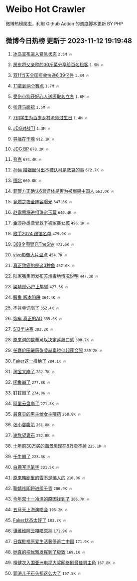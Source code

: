 # Weibo Hot Crawler 



微博热榜爬虫，利用 Github Action 的调度脚本更新 BY PHP 


## 微博今日热榜 更新于 2023-11-12 19:19:48 
1. [冰岛宣布进入紧急状态](https://s.weibo.com/weibo?q=%23%E5%86%B0%E5%B2%9B%E5%AE%A3%E5%B8%83%E8%BF%9B%E5%85%A5%E7%B4%A7%E6%80%A5%E7%8A%B6%E6%80%81%23&t=31&band_rank=1&Refer=top) `2.5M 🔥` 

1. [房东将父亲种的30斤菜分享给百名租客](https://s.weibo.com/weibo?q=%23%E6%88%BF%E4%B8%9C%E5%B0%86%E7%88%B6%E4%BA%B2%E7%A7%8D%E7%9A%8430%E6%96%A4%E8%8F%9C%E5%88%86%E4%BA%AB%E7%BB%99%E7%99%BE%E5%90%8D%E7%A7%9F%E5%AE%A2%23&t=31&band_rank=2&Refer=top) `1.9M 🔥` 

1. [双11当天全国揽收快递6.39亿件](https://s.weibo.com/weibo?q=%23%E5%8F%8C11%E5%BD%93%E5%A4%A9%E5%85%A8%E5%9B%BD%E6%8F%BD%E6%94%B6%E5%BF%AB%E9%80%926.39%E4%BA%BF%E4%BB%B6%23&t=31&band_rank=3&Refer=top) `1.8M 🔥` 

1. [T1拿到两个赛点](https://s.weibo.com/weibo?q=%23T1%E6%8B%BF%E5%88%B0%E4%B8%A4%E4%B8%AA%E8%B5%9B%E7%82%B9%23&t=31&band_rank=4&Refer=top) `1.7M 🔥` 

1. [受伤小狗获好心人送医取名立冬](https://s.weibo.com/weibo?q=%23%E5%8F%97%E4%BC%A4%E5%B0%8F%E7%8B%97%E8%8E%B7%E5%A5%BD%E5%BF%83%E4%BA%BA%E9%80%81%E5%8C%BB%E5%8F%96%E5%90%8D%E7%AB%8B%E5%86%AC%23&t=31&band_rank=5&Refer=top) `1.6M 🔥` 

1. [张译马面裙](https://s.weibo.com/weibo?q=%23%E5%BC%A0%E8%AF%91%E9%A9%AC%E9%9D%A2%E8%A3%99%23&t=31&band_rank=6&Refer=top) `1.5M 🔥` 

1. [7旬学生为百岁乡村老师过生日](https://s.weibo.com/weibo?q=%237%E6%97%AC%E5%AD%A6%E7%94%9F%E4%B8%BA%E7%99%BE%E5%B2%81%E4%B9%A1%E6%9D%91%E8%80%81%E5%B8%88%E8%BF%87%E7%94%9F%E6%97%A5%23&t=31&band_rank=7&Refer=top) `1.4M 🔥` 

1. [JDG对战T1](https://s.weibo.com/weibo?q=%23JDG%E5%AF%B9%E6%88%98T1%23&t=31&band_rank=8&Refer=top) `1.3M 🔥` 

1. [导播在干嘛](https://s.weibo.com/weibo?q=%23%E5%AF%BC%E6%92%AD%E5%9C%A8%E5%B9%B2%E5%98%9B%23&t=31&band_rank=9&Refer=top) `912.1K 🔥` 

1. [JDG BP](https://s.weibo.com/weibo?q=JDG%20BP&t=31&band_rank=10&Refer=top) `678.2K 🔥` 

1. [夸克](https://s.weibo.com/weibo?q=%E5%A4%B8%E5%85%8B&t=31&band_rank=11&Refer=top) `674.4K 🔥` 

1. [孙俪 婚姻里付出不被认可是悲哀的事](https://s.weibo.com/weibo?q=%E5%AD%99%E4%BF%AA%20%E5%A9%9A%E5%A7%BB%E9%87%8C%E4%BB%98%E5%87%BA%E4%B8%8D%E8%A2%AB%E8%AE%A4%E5%8F%AF%E6%98%AF%E6%82%B2%E5%93%80%E7%9A%84%E4%BA%8B&t=31&band_rank=12&Refer=top) `672.7K 🔥` 

1. [缅北](https://s.weibo.com/weibo?q=%E7%BC%85%E5%8C%97&t=31&band_rank=13&Refer=top) `669.8K 🔥` 

1. [菲警方正确认6具遗体是否为被绑架中国人](https://s.weibo.com/weibo?q=%23%E8%8F%B2%E8%AD%A6%E6%96%B9%E6%AD%A3%E7%A1%AE%E8%AE%A46%E5%85%B7%E9%81%97%E4%BD%93%E6%98%AF%E5%90%A6%E4%B8%BA%E8%A2%AB%E7%BB%91%E6%9E%B6%E4%B8%AD%E5%9B%BD%E4%BA%BA%23&t=31&band_rank=14&Refer=top) `663.0K 🔥` 

1. [竞燃之夜全阵容曝光](https://s.weibo.com/weibo?q=%23%E7%AB%9E%E7%87%83%E4%B9%8B%E5%A4%9C%E5%85%A8%E9%98%B5%E5%AE%B9%E6%9B%9D%E5%85%89%23&t=31&band_rank=15&Refer=top) `647.6K 🔥` 

1. [赵露思将进组珠帘玉幕](https://s.weibo.com/weibo?q=%23%E8%B5%B5%E9%9C%B2%E6%80%9D%E5%B0%86%E8%BF%9B%E7%BB%84%E7%8F%A0%E5%B8%98%E7%8E%89%E5%B9%95%23&t=31&band_rank=16&Refer=top) `640.4K 🔥` 

1. [金莎孙丞潇曾救下被家暴女孩](https://s.weibo.com/weibo?q=%23%E9%87%91%E8%8E%8E%E5%AD%99%E4%B8%9E%E6%BD%87%E6%9B%BE%E6%95%91%E4%B8%8B%E8%A2%AB%E5%AE%B6%E6%9A%B4%E5%A5%B3%E5%AD%A9%23&t=31&band_rank=17&Refer=top) `496.1K 🔥` 

1. [歌手2024 踢馆名单](https://s.weibo.com/weibo?q=%E6%AD%8C%E6%89%8B2024%20%E8%B8%A2%E9%A6%86%E5%90%8D%E5%8D%95&t=31&band_rank=18&Refer=top) `479.9K 🔥` 

1. [369企图冒充TheShy](https://s.weibo.com/weibo?q=369%E4%BC%81%E5%9B%BE%E5%86%92%E5%85%85TheShy&t=31&band_rank=19&Refer=top) `473.0K 🔥` 

1. [vivo影像大片盘点](https://s.weibo.com/weibo?q=%23vivo%E5%BD%B1%E5%83%8F%E5%A4%A7%E7%89%87%E7%9B%98%E7%82%B9%23&t=31&band_rank=20&Refer=top) `454.7K 🔥` 

1. [真正致癌的是这3种鱼](https://s.weibo.com/weibo?q=%E7%9C%9F%E6%AD%A3%E8%87%B4%E7%99%8C%E7%9A%84%E6%98%AF%E8%BF%993%E7%A7%8D%E9%B1%BC&t=31&band_rank=21&Refer=top) `452.6K 🔥` 

1. [陆家嘴集团发布苏州毒地情况说明](https://s.weibo.com/weibo?q=%23%E9%99%86%E5%AE%B6%E5%98%B4%E9%9B%86%E5%9B%A2%E5%8F%91%E5%B8%83%E8%8B%8F%E5%B7%9E%E6%AF%92%E5%9C%B0%E6%83%85%E5%86%B5%E8%AF%B4%E6%98%8E%23&t=31&band_rank=22&Refer=top) `447.3K 🔥` 

1. [梁靖崑vs户上隼辅](https://s.weibo.com/weibo?q=%23%E6%A2%81%E9%9D%96%E5%B4%91vs%E6%88%B7%E4%B8%8A%E9%9A%BC%E8%BE%85%23&t=31&band_rank=23&Refer=top) `427.5K 🔥` 

1. [鳄鱼 版本陷阱](https://s.weibo.com/weibo?q=%E9%B3%84%E9%B1%BC%20%E7%89%88%E6%9C%AC%E9%99%B7%E9%98%B1&t=31&band_rank=24&Refer=top) `364.4K 🔥` 

1. [不背单词崩了](https://s.weibo.com/weibo?q=%E4%B8%8D%E8%83%8C%E5%8D%95%E8%AF%8D%E5%B4%A9%E4%BA%86&t=31&band_rank=25&Refer=top) `352.4K 🔥` 

1. [炮车 真正的AD](https://s.weibo.com/weibo?q=%E7%82%AE%E8%BD%A6%20%E7%9C%9F%E6%AD%A3%E7%9A%84AD&t=31&band_rank=26&Refer=top) `335.6K 🔥` 

1. [S13半决赛](https://s.weibo.com/weibo?q=S13%E5%8D%8A%E5%86%B3%E8%B5%9B&t=31&band_rank=27&Refer=top) `303.2K 🔥` 

1. [原来洞的数量可以决定莲藕口感](https://s.weibo.com/weibo?q=%23%E5%8E%9F%E6%9D%A5%E6%B4%9E%E7%9A%84%E6%95%B0%E9%87%8F%E5%8F%AF%E4%BB%A5%E5%86%B3%E5%AE%9A%E8%8E%B2%E8%97%95%E5%8F%A3%E6%84%9F%23&t=31&band_rank=28&Refer=top) `300.7K 🔥` 

1. [任嘉伦田曦薇张凌赫窦骁何超莲合照](https://s.weibo.com/weibo?q=%23%E4%BB%BB%E5%98%89%E4%BC%A6%E7%94%B0%E6%9B%A6%E8%96%87%E5%BC%A0%E5%87%8C%E8%B5%AB%E7%AA%A6%E9%AA%81%E4%BD%95%E8%B6%85%E8%8E%B2%E5%90%88%E7%85%A7%23&t=31&band_rank=29&Refer=top) `289.2K 🔥` 

1. [Faker这一推绝了](https://s.weibo.com/weibo?q=Faker%E8%BF%99%E4%B8%80%E6%8E%A8%E7%BB%9D%E4%BA%86&t=31&band_rank=30&Refer=top) `284.1K 🔥` 

1. [淘宝又崩了](https://s.weibo.com/weibo?q=%E6%B7%98%E5%AE%9D%E5%8F%88%E5%B4%A9%E4%BA%86&t=31&band_rank=31&Refer=top) `282.7K 🔥` 

1. [闲鱼崩了](https://s.weibo.com/weibo?q=%E9%97%B2%E9%B1%BC%E5%B4%A9%E4%BA%86&t=31&band_rank=32&Refer=top) `277.8K 🔥` 

1. [钉钉崩了](https://s.weibo.com/weibo?q=%E9%92%89%E9%92%89%E5%B4%A9%E4%BA%86&t=31&band_rank=33&Refer=top) `274.0K 🔥` 

1. [阿里云盘崩了](https://s.weibo.com/weibo?q=%23%E9%98%BF%E9%87%8C%E4%BA%91%E7%9B%98%E5%B4%A9%E4%BA%86%23&t=31&band_rank=34&Refer=top) `271.3K 🔥` 

1. [最真实的男主给女主喂药](https://s.weibo.com/weibo?q=%23%E6%9C%80%E7%9C%9F%E5%AE%9E%E7%9A%84%E7%94%B7%E4%B8%BB%E7%BB%99%E5%A5%B3%E4%B8%BB%E5%96%82%E8%8D%AF%23&t=31&band_rank=35&Refer=top) `268.8K 🔥` 

1. [张小斐腹肌](https://s.weibo.com/weibo?q=%23%E5%BC%A0%E5%B0%8F%E6%96%90%E8%85%B9%E8%82%8C%23&t=31&band_rank=36&Refer=top) `261.8K 🔥` 

1. [谢危望妻石](https://s.weibo.com/weibo?q=%23%E8%B0%A2%E5%8D%B1%E6%9C%9B%E5%A6%BB%E7%9F%B3%23&t=31&band_rank=37&Refer=top) `252.8K 🔥` 

1. [十年前30万买的海景房现在8万卖不掉](https://s.weibo.com/weibo?q=%23%E5%8D%81%E5%B9%B4%E5%89%8D30%E4%B8%87%E4%B9%B0%E7%9A%84%E6%B5%B7%E6%99%AF%E6%88%BF%E7%8E%B0%E5%9C%A88%E4%B8%87%E5%8D%96%E4%B8%8D%E6%8E%89%23&t=31&band_rank=38&Refer=top) `225.1K 🔥` 

1. [千牛崩了](https://s.weibo.com/weibo?q=%E5%8D%83%E7%89%9B%E5%B4%A9%E4%BA%86&t=31&band_rank=39&Refer=top) `223.8K 🔥` 

1. [白鹿写毛笔字](https://s.weibo.com/weibo?q=%23%E7%99%BD%E9%B9%BF%E5%86%99%E6%AF%9B%E7%AC%94%E5%AD%97%23&t=31&band_rank=40&Refer=top) `221.5K 🔥` 

1. [原来韩剧里的雪不是骗人的](https://s.weibo.com/weibo?q=%23%E5%8E%9F%E6%9D%A5%E9%9F%A9%E5%89%A7%E9%87%8C%E7%9A%84%E9%9B%AA%E4%B8%8D%E6%98%AF%E9%AA%97%E4%BA%BA%E7%9A%84%23&t=31&band_rank=41&Refer=top) `210.0K 🔥` 

1. [鞠婧祎即将进组千香](https://s.weibo.com/weibo?q=%23%E9%9E%A0%E5%A9%A7%E7%A5%8E%E5%8D%B3%E5%B0%86%E8%BF%9B%E7%BB%84%E5%8D%83%E9%A6%99%23&t=31&band_rank=42&Refer=top) `206.9K 🔥` 

1. [今年双十一冷清的原因找到了](https://s.weibo.com/weibo?q=%23%E4%BB%8A%E5%B9%B4%E5%8F%8C%E5%8D%81%E4%B8%80%E5%86%B7%E6%B8%85%E7%9A%84%E5%8E%9F%E5%9B%A0%E6%89%BE%E5%88%B0%E4%BA%86%23&t=31&band_rank=43&Refer=top) `205.7K 🔥` 

1. [五月天上海演唱会](https://s.weibo.com/weibo?q=%E4%BA%94%E6%9C%88%E5%A4%A9%E4%B8%8A%E6%B5%B7%E6%BC%94%E5%94%B1%E4%BC%9A&t=31&band_rank=44&Refer=top) `195.2K 🔥` 

1. [Faker状态太好了](https://s.weibo.com/weibo?q=Faker%E7%8A%B6%E6%80%81%E5%A4%AA%E5%A5%BD%E4%BA%86&t=31&band_rank=45&Refer=top) `183.7K 🔥` 

1. [谭维维阿云嘎唱原神](https://s.weibo.com/weibo?q=%23%E8%B0%AD%E7%BB%B4%E7%BB%B4%E9%98%BF%E4%BA%91%E5%98%8E%E5%94%B1%E5%8E%9F%E7%A5%9E%23&t=31&band_rank=46&Refer=top) `171.9K 🔥` 

1. [日媒批福原爱生活奢侈逃亡中国](https://s.weibo.com/weibo?q=%23%E6%97%A5%E5%AA%92%E6%89%B9%E7%A6%8F%E5%8E%9F%E7%88%B1%E7%94%9F%E6%B4%BB%E5%A5%A2%E4%BE%88%E9%80%83%E4%BA%A1%E4%B8%AD%E5%9B%BD%23&t=31&band_rank=47&Refer=top) `171.9K 🔥` 

1. [她真的把优雅发挥到了极致](https://s.weibo.com/weibo?q=%E5%A5%B9%E7%9C%9F%E7%9A%84%E6%8A%8A%E4%BC%98%E9%9B%85%E5%8F%91%E6%8C%A5%E5%88%B0%E4%BA%86%E6%9E%81%E8%87%B4&t=31&band_rank=48&Refer=top) `169.1K 🔥` 

1. [檀健次入围亚洲电视大奖网络剧最佳男主角](https://s.weibo.com/weibo?q=%23%E6%AA%80%E5%81%A5%E6%AC%A1%E5%85%A5%E5%9B%B4%E4%BA%9A%E6%B4%B2%E7%94%B5%E8%A7%86%E5%A4%A7%E5%A5%96%E7%BD%91%E7%BB%9C%E5%89%A7%E6%9C%80%E4%BD%B3%E7%94%B7%E4%B8%BB%E8%A7%92%23&t=31&band_rank=49&Refer=top) `167.8K 🔥` 

1. [郭涛儿子石头都这么大了](https://s.weibo.com/weibo?q=%23%E9%83%AD%E6%B6%9B%E5%84%BF%E5%AD%90%E7%9F%B3%E5%A4%B4%E9%83%BD%E8%BF%99%E4%B9%88%E5%A4%A7%E4%BA%86%23&t=31&band_rank=50&Refer=top) `157.5K 🔥` 


